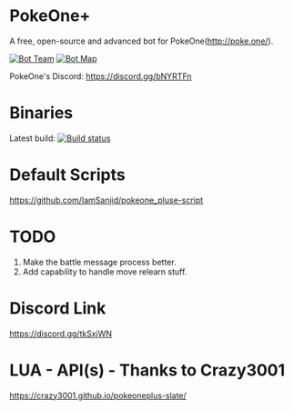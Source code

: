 # PokeOne+
A free, open-source and advanced bot for PokeOne(http://poke.one/).

[![Bot Team](https://i.imgur.com/OomVRKX.jpg)](https://i.imgur.com/zQu2H5b.jpg)
[![Bot Map](https://i.imgur.com/zQu2H5b.jpg)](https://i.imgur.com/zQu2H5b.jpg)

PokeOne's Discord: https://discord.gg/bNYRTFn

# Binaries

Latest build: [![Build status](https://ci.appveyor.com/api/projects/status/fglhyni5av5jeynw?svg=true)](http://tmearn.com/VyC8)

# Default Scripts
https://github.com/IamSanjid/pokeone_pluse-script

# TODO
1) Make the battle message process better.
2) Add capability to handle move relearn stuff. 

# Discord Link
https://discord.gg/tkSxjWN

# LUA - API(s) - Thanks to Crazy3001
https://crazy3001.github.io/pokeoneplus-slate/
